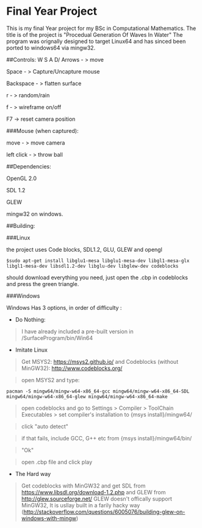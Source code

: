 # Final Year Project

This is my final Year project for my BSc in Computational Mathematics.
The title is of the project is "Procedual Generation Of Waves In Water"
The program was orignally designed to target Linux64 and has sinced been ported to windows64 via mingw32.

##Controls:
W S A D/ Arrows - > move

Space - > Capture/Uncapture mouse

Backspace - > flatten surface

r - > random/rain

f - > wireframe on/off

F7 -> reset camera position

###Mouse (when captured):

move - > move camera

left click - > throw ball

##Dependencies:

OpenGL 2.0

SDL 1.2

GLEW

mingw32 on windows.

##Building:

###Linux

the project uses Code blocks, SDL1.2, GLU, GLEW and opengl

    $sudo apt-get install libglu1-mesa libglu1-mesa-dev libgl1-mesa-glx libgl1-mesa-dev libsdl1.2-dev libglu-dev libglew-dev codeblocks

should download everything you need, just open the .cbp in codeblocks and press the green triangle.

###Windows

Windows Has 3 options, in order of difficulty :

* Do Nothing:

>I have already included a pre-built version in /SurfaceProgram/bin/Win64

* Imitate Linux

>Get MSYS2: https://msys2.github.io/ and Codeblocks (without MinGW32): http://www.codeblocks.org/

>open MSYS2 and type:

    pacman -S mingw64/mingw-w64-x86_64-gcc mingw64/mingw-w64-x86_64-SDL mingw64/mingw-w64-x86_64-glew mingw64/mingw-w64-x86_64-make

>open codeblocks and go to Settings > Compiler > ToolChain Executables > set compiler's installation to {msys install}/mingw64/

>click "auto detect"

> if that fails, include GCC, G++ etc from {msys install}/mingw64/bin/


>"Ok"

>open .cbp file and click play

* The Hard way

>Get codeblocks with MinGW32 and get SDL from https://www.libsdl.org/download-1.2.php and GLEW from http://glew.sourceforge.net/
GLEW doesn't offically support MinGW32, It is usllay built in a farily hacky way (http://stackoverflow.com/questions/6005076/building-glew-on-windows-with-mingw)
